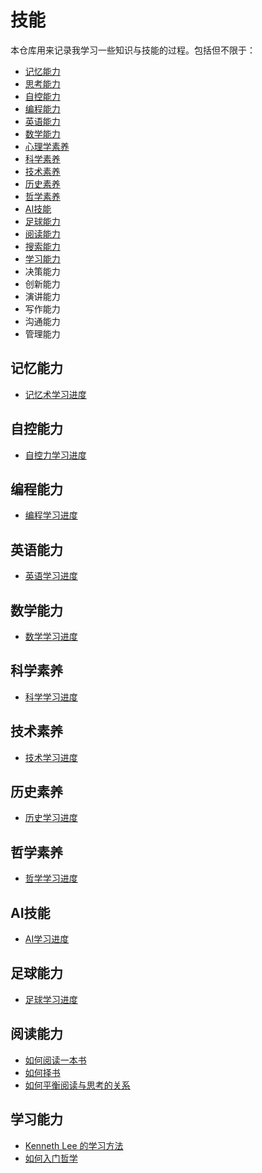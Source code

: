 # 技能

本仓库用来记录我学习一些知识与技能的过程。包括但不限于：

- [记忆能力](mnemonics)
- [思考能力](thinking)
- [自控能力](willpower)
- [编程能力](programming)
- [英语能力](english)
- [数学能力](math)
- [心理学素养](psychology)
- [科学素养](science)
- [技术素养](technology)
- [历史素养](history)
- [哲学素养](philosophy)
- [AI技能](ai)
- [足球能力](football)
- [阅读能力](reading)
- [搜索能力](surfing)
- [学习能力](learning)
- 决策能力
- 创新能力
- 演讲能力
- 写作能力
- 沟通能力
- 管理能力

## 记忆能力

- [记忆术学习进度](mnemonics/schedule_of_learning_mnemonics.md)

## 自控能力

- [自控力学习进度](willpower/schedule_of_learning_willpower.md)

## 编程能力

- [编程学习进度](programming/schedule_of_learning_programming.md)

## 英语能力

- [英语学习进度](english/schedule_of_learning_english.md)

## 数学能力

- [数学学习进度](math/schedule_of_learning_math.md)

## 科学素养

- [科学学习进度](science/schedule_of_learning_science.md)

## 技术素养

- [技术学习进度](technology/schedule_of_learning_technology.md)

## 历史素养

- [历史学习进度](history/schedule_of_learning_history.md)

## 哲学素养

- [哲学学习进度](philosophy/schedule_of_learning_philosophy.md)

## AI技能

- [AI学习进度](ai/schedule_of_learning_ai.md)

## 足球能力

- [足球学习进度](football/schedule_of_learning_football.md)

## 阅读能力

- [如何阅读一本书](reading/how_to_read_a_book.md)
- [如何择书](reading/how_to_select_books.md)
- [如何平衡阅读与思考的关系](reading/how_to_balance_reading_and_thinking.md)

## 学习能力

- [Kenneth Lee 的学习方法](learning/kenneth_lee_learning_method.md)
- [如何入门哲学](learning/get_started_with_philosophy.md)

